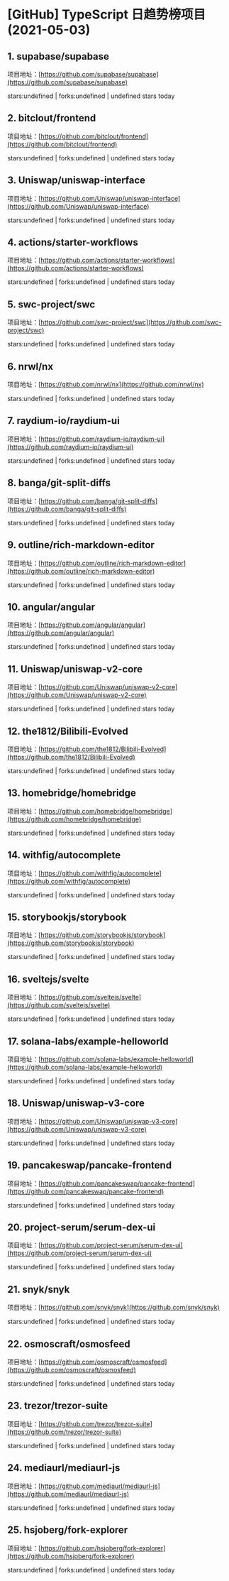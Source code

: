 # [GitHub] TypeScript 日趋势榜项目(2021-05-03)

## 1. supabase/supabase 

项目地址：[https://github.com/supabase/supabase](https://github.com/supabase/supabase)

stars:undefined | forks:undefined | undefined stars today 



## 2. bitclout/frontend 

项目地址：[https://github.com/bitclout/frontend](https://github.com/bitclout/frontend)

stars:undefined | forks:undefined | undefined stars today 



## 3. Uniswap/uniswap-interface 

项目地址：[https://github.com/Uniswap/uniswap-interface](https://github.com/Uniswap/uniswap-interface)

stars:undefined | forks:undefined | undefined stars today 



## 4. actions/starter-workflows 

项目地址：[https://github.com/actions/starter-workflows](https://github.com/actions/starter-workflows)

stars:undefined | forks:undefined | undefined stars today 



## 5. swc-project/swc 

项目地址：[https://github.com/swc-project/swc](https://github.com/swc-project/swc)

stars:undefined | forks:undefined | undefined stars today 



## 6. nrwl/nx 

项目地址：[https://github.com/nrwl/nx](https://github.com/nrwl/nx)

stars:undefined | forks:undefined | undefined stars today 



## 7. raydium-io/raydium-ui 

项目地址：[https://github.com/raydium-io/raydium-ui](https://github.com/raydium-io/raydium-ui)

stars:undefined | forks:undefined | undefined stars today 



## 8. banga/git-split-diffs 

项目地址：[https://github.com/banga/git-split-diffs](https://github.com/banga/git-split-diffs)

stars:undefined | forks:undefined | undefined stars today 



## 9. outline/rich-markdown-editor 

项目地址：[https://github.com/outline/rich-markdown-editor](https://github.com/outline/rich-markdown-editor)

stars:undefined | forks:undefined | undefined stars today 



## 10. angular/angular 

项目地址：[https://github.com/angular/angular](https://github.com/angular/angular)

stars:undefined | forks:undefined | undefined stars today 



## 11. Uniswap/uniswap-v2-core 

项目地址：[https://github.com/Uniswap/uniswap-v2-core](https://github.com/Uniswap/uniswap-v2-core)

stars:undefined | forks:undefined | undefined stars today 



## 12. the1812/Bilibili-Evolved 

项目地址：[https://github.com/the1812/Bilibili-Evolved](https://github.com/the1812/Bilibili-Evolved)

stars:undefined | forks:undefined | undefined stars today 



## 13. homebridge/homebridge 

项目地址：[https://github.com/homebridge/homebridge](https://github.com/homebridge/homebridge)

stars:undefined | forks:undefined | undefined stars today 



## 14. withfig/autocomplete 

项目地址：[https://github.com/withfig/autocomplete](https://github.com/withfig/autocomplete)

stars:undefined | forks:undefined | undefined stars today 



## 15. storybookjs/storybook 

项目地址：[https://github.com/storybookjs/storybook](https://github.com/storybookjs/storybook)

stars:undefined | forks:undefined | undefined stars today 



## 16. sveltejs/svelte 

项目地址：[https://github.com/sveltejs/svelte](https://github.com/sveltejs/svelte)

stars:undefined | forks:undefined | undefined stars today 



## 17. solana-labs/example-helloworld 

项目地址：[https://github.com/solana-labs/example-helloworld](https://github.com/solana-labs/example-helloworld)

stars:undefined | forks:undefined | undefined stars today 



## 18. Uniswap/uniswap-v3-core 

项目地址：[https://github.com/Uniswap/uniswap-v3-core](https://github.com/Uniswap/uniswap-v3-core)

stars:undefined | forks:undefined | undefined stars today 



## 19. pancakeswap/pancake-frontend 

项目地址：[https://github.com/pancakeswap/pancake-frontend](https://github.com/pancakeswap/pancake-frontend)

stars:undefined | forks:undefined | undefined stars today 



## 20. project-serum/serum-dex-ui 

项目地址：[https://github.com/project-serum/serum-dex-ui](https://github.com/project-serum/serum-dex-ui)

stars:undefined | forks:undefined | undefined stars today 



## 21. snyk/snyk 

项目地址：[https://github.com/snyk/snyk](https://github.com/snyk/snyk)

stars:undefined | forks:undefined | undefined stars today 



## 22. osmoscraft/osmosfeed 

项目地址：[https://github.com/osmoscraft/osmosfeed](https://github.com/osmoscraft/osmosfeed)

stars:undefined | forks:undefined | undefined stars today 



## 23. trezor/trezor-suite 

项目地址：[https://github.com/trezor/trezor-suite](https://github.com/trezor/trezor-suite)

stars:undefined | forks:undefined | undefined stars today 



## 24. mediaurl/mediaurl-js 

项目地址：[https://github.com/mediaurl/mediaurl-js](https://github.com/mediaurl/mediaurl-js)

stars:undefined | forks:undefined | undefined stars today 



## 25. hsjoberg/fork-explorer 

项目地址：[https://github.com/hsjoberg/fork-explorer](https://github.com/hsjoberg/fork-explorer)

stars:undefined | forks:undefined | undefined stars today 



